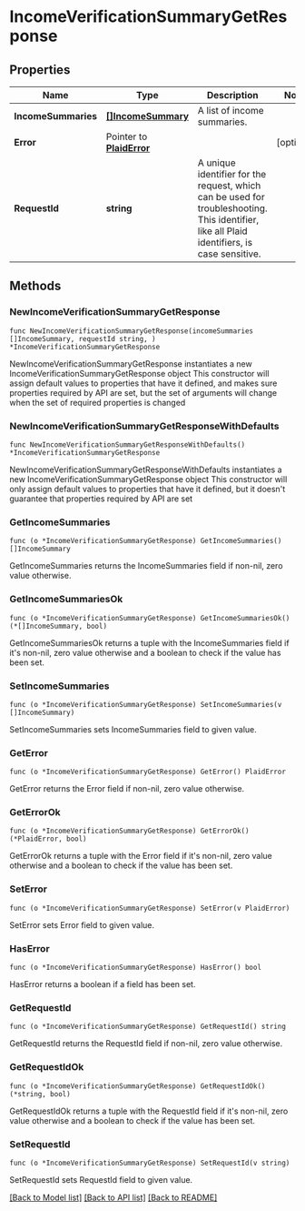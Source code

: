 # IncomeVerificationSummaryGetResponse

## Properties

Name | Type | Description | Notes
------------ | ------------- | ------------- | -------------
**IncomeSummaries** | [**[]IncomeSummary**](IncomeSummary.md) | A list of income summaries. | 
**Error** | Pointer to [**PlaidError**](PlaidError.md) |  | [optional] 
**RequestId** | **string** | A unique identifier for the request, which can be used for troubleshooting. This identifier, like all Plaid identifiers, is case sensitive. | 

## Methods

### NewIncomeVerificationSummaryGetResponse

`func NewIncomeVerificationSummaryGetResponse(incomeSummaries []IncomeSummary, requestId string, ) *IncomeVerificationSummaryGetResponse`

NewIncomeVerificationSummaryGetResponse instantiates a new IncomeVerificationSummaryGetResponse object
This constructor will assign default values to properties that have it defined,
and makes sure properties required by API are set, but the set of arguments
will change when the set of required properties is changed

### NewIncomeVerificationSummaryGetResponseWithDefaults

`func NewIncomeVerificationSummaryGetResponseWithDefaults() *IncomeVerificationSummaryGetResponse`

NewIncomeVerificationSummaryGetResponseWithDefaults instantiates a new IncomeVerificationSummaryGetResponse object
This constructor will only assign default values to properties that have it defined,
but it doesn't guarantee that properties required by API are set

### GetIncomeSummaries

`func (o *IncomeVerificationSummaryGetResponse) GetIncomeSummaries() []IncomeSummary`

GetIncomeSummaries returns the IncomeSummaries field if non-nil, zero value otherwise.

### GetIncomeSummariesOk

`func (o *IncomeVerificationSummaryGetResponse) GetIncomeSummariesOk() (*[]IncomeSummary, bool)`

GetIncomeSummariesOk returns a tuple with the IncomeSummaries field if it's non-nil, zero value otherwise
and a boolean to check if the value has been set.

### SetIncomeSummaries

`func (o *IncomeVerificationSummaryGetResponse) SetIncomeSummaries(v []IncomeSummary)`

SetIncomeSummaries sets IncomeSummaries field to given value.


### GetError

`func (o *IncomeVerificationSummaryGetResponse) GetError() PlaidError`

GetError returns the Error field if non-nil, zero value otherwise.

### GetErrorOk

`func (o *IncomeVerificationSummaryGetResponse) GetErrorOk() (*PlaidError, bool)`

GetErrorOk returns a tuple with the Error field if it's non-nil, zero value otherwise
and a boolean to check if the value has been set.

### SetError

`func (o *IncomeVerificationSummaryGetResponse) SetError(v PlaidError)`

SetError sets Error field to given value.

### HasError

`func (o *IncomeVerificationSummaryGetResponse) HasError() bool`

HasError returns a boolean if a field has been set.

### GetRequestId

`func (o *IncomeVerificationSummaryGetResponse) GetRequestId() string`

GetRequestId returns the RequestId field if non-nil, zero value otherwise.

### GetRequestIdOk

`func (o *IncomeVerificationSummaryGetResponse) GetRequestIdOk() (*string, bool)`

GetRequestIdOk returns a tuple with the RequestId field if it's non-nil, zero value otherwise
and a boolean to check if the value has been set.

### SetRequestId

`func (o *IncomeVerificationSummaryGetResponse) SetRequestId(v string)`

SetRequestId sets RequestId field to given value.



[[Back to Model list]](../README.md#documentation-for-models) [[Back to API list]](../README.md#documentation-for-api-endpoints) [[Back to README]](../README.md)


